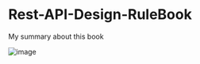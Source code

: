 # Rest-API-Design-RuleBook
My summary about this book

![image](https://user-images.githubusercontent.com/60861872/183777603-1819d326-2d8f-4399-a4ef-60b7f3b3ba81.png)
